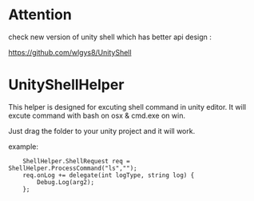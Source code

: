 # Attention

check new version of unity shell which has better api design :

https://github.com/wlgys8/UnityShell 


# UnityShellHelper

This helper is designed for excuting shell command in unity editor.
It will excute command with bash on osx & cmd.exe on win.

Just drag the folder to your unity project and it will work.


example:

		ShellHelper.ShellRequest req = ShellHelper.ProcessCommand("ls","");
		req.onLog += delegate(int logType, string log) {
			Debug.Log(arg2);
		}; 
		
		
